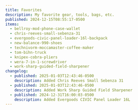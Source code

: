 ```yaml
---
title: Favorites
description: My favorite gear, tools, bags, etc.
published: 2024-12-15T08:55:17-0500
items:
  - bellroy-mod-phone-case-wallet
  - chris-reeves-small-sebenza-31
  - evergoods-civic-panel-loader-16l-backpack
  - new-balance-990-shoes
  - technivorm-moccamaster-coffee-maker
  - tom-bihn-truck
  - knipex-cobra-pliers
  - wera-7-in-1-screwdriver
  - work-sharp-guided-field-sharpener
changelog:
  - published: 2025-01-03T12:43:46-0500
    description: Added Chris Reeves Small Sebenza 31
  - published: 2025-01-03T12:43:46-0500
    description: Added Work Sharp Guided Field Sharpener
  - published: 2024-12-31T16:00:03-0500
    description: Added Evergoods CIVIC Panel Loader 16L
---
```

